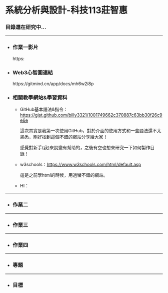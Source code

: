 # 系統分析與設計-科技113莊智惠
<!DOCTYPE html>
<html>
<body>
  
### 目錄還在研究中...


---
* <h3>作業一影片</h3>
  https:
  
* <h3>Web3心智圖連結</h3>
  https://gitmind.cn/app/docs/mh6w2i8p
  
* <h3>相關教學網站&學習資料</h3>

  - GitHub基本語法&指令：https://gist.github.com/billy3321/1001749662c370887c63bb30f26c9e6e
    
    這次其實是我第一次使用GitHub，對於介面的使用方式和一些語法還不太熟悉，剛好找到這個不錯的網站分享給大家！
    
    感覺對新手(我)來說蠻有幫助的，之後有空也想來研究一下如何製作目錄！
  
  - w3schools：https://www.w3schools.com/html/default.asp
    
    這是之前學html的時候，用過蠻不錯的網站。
  
  - HI：

---
* <h3>作業二</h3>

---
* <h3>作業三</h3>

---
* <h3>作業四</h3>

---  
* <h3>專題</h3>

---  
* <h3>目標</h3>

  
</body>
</html>
